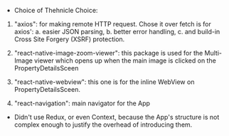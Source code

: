 - Choice of Thehnicle Choice:

1. "axios": for making remote HTTP request. 
    Chose it over fetch is for axios': 
    a. easier JSON parsing, 
    b. better error handling, 
    c. and build-in Cross Site Forgery (XSRF) protection. 

2. "react-native-image-zoom-viewer": this package is used for the Multi-Image viewer which opens up when the main image is clicked on the PropertyDetailsSceen

3. "react-native-webview": this one is for the inline WebView on PropertyDetailsSceen.

4. "react-navigation": main navigator for the App

- Didn't use Redux, or even Context, because the App's structure is not complex enough to justify the overhead of introducing them.
